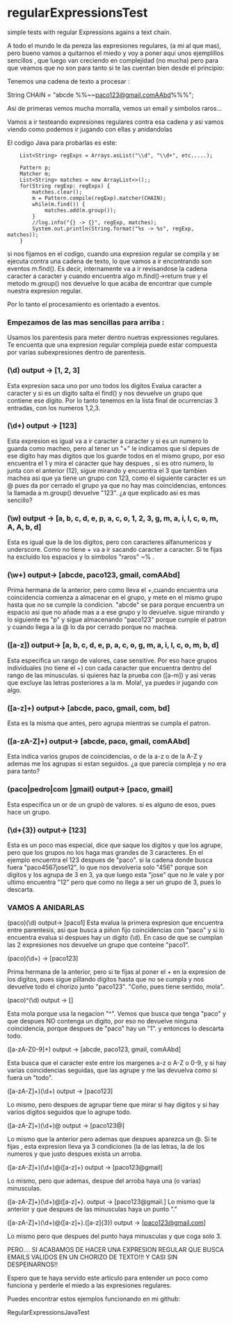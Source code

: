 # regularExpressionsTest
simple tests with regular Expressions agains a text chain.


A todo el mundo le da pereza las expresiones regulares, (a mi al que mas), pero bueno vamos a quitarnos el miedo y voy a poner aqui unos ejemplillos sencillos , que luego van creciendo en complejidad (no mucha) pero para que veamos que no son para tanto si te las cuentan bien desde el principio:


Tenemos una cadena de texto a procesar :


String CHAIN = "abcde  %%~~paco123@gmail.comAAbd%%%";


Asi de primeras vemos mucha morralla, vemos un email y simbolos raros...

Vamos a ir testeando expresiones regulares contra esa cadena y asi vamos viendo como podemos ir jugando con ellas y anidandolas

 

El codigo Java para probarlas  es este:

      

        List<String> regExps = Arrays.asList("\\d", "\\d+", etc.....);

        Pattern p;
        Matcher m;
        List<String> matches = new ArrayList<>();;
        for(String regExp: regExps) {
            matches.clear();
            m = Pattern.compile(regExp).matcher(CHAIN);
            while(m.find()) {
                matches.add(m.group());
            }
            //log.info("{} -> {}", regExp, matches);
            System.out.println(String.format("%s -> %s", regExp, matches));
        }


si nos fijamos en el codigo, cuando una expresion regular se compila y se ejecuta contra una cadena de texto, lo que vamos a ir encontrando son eventos m.find(). Es decir,  internamente va a ir revisandose la cadena caracter a caracter y cuando encuentra algo m.find()->return true y el metodo m.group() nos devuelve lo que acaba de encontrar que cumple nuestra expresion regular.

Por lo tanto el procesamiento es orientado a eventos.




### Empezamos de las mas sencillas para arriba :


Usamos los parentesis para meter dentro nuetras expressiones regulares. Te encuenta que una expresion regular compleja puede estar compuesta por varias subexpresiones dentro de parentesis.


### (\\d)   output ->  [1, 2, 3]
Esta expresion saca uno por uno todos los digitos
Evalua caracter a caracter y si es un digito salta el find() y nos devuelve un grupo que contiene ese digito. Por lo tanto tenemos en la lista final de ocurrencias 3 entradas, con los numeros 1,2,3.


### (\\d+) output -> [123]
Esta expresion es igual va a ir caracter a caracter y si es un numero lo guarda como macheo, pero al tener un "+" le indicamos que si depues de ese digito hay mas digitos que los guarde todos en el mismo grupo, por eso encuentra el 1 y mira el caracter que hay despues , si es otro numero, lo junta con el anterior (12), sigue mirando y encuentra el 3 que tambien machea asi que ya tiene un grupo con 123, como el siguiente caracter es un @ pues da por cerrado el grupo ya que no hay mas coincidencias, entonces la llamada a m.group() devuelve "123".  ¿a que explicado asi es mas sencillo?


### (\\w) output -> [a, b, c, d, e, p, a, c, o, 1, 2, 3, g, m, a, i, l, c, o, m, A, A, b, d]
Esta es igual que la de los digitos, pero con caracteres alfanumericos y underscore. Como no tiene + va a ir sacando caracter a caracter. Si te fijas ha excluido los espacios y lo simbolos "raros" ~% .


### (\\w+) output-> [abcde, paco123, gmail, comAAbd]
Prima hermana de la anterior, pero como lleva el +,cuando encuentra una coincidencia comienza a almacenar en el grupo, y mete en el mismo grupo hasta que no se cumple la condicion. "abcde" se para porque encuentra un espacio asi que no añade mas a a ese grupo y lo devuelve. sigue mirando y lo siguiente es "p" y sigue almacenando "paco123" porque cumple el patron y cuando llega a la @ lo da por cerrado porque no machea.
 

### ([a-z]) output-> [a, b, c, d, e, p, a, c, o, g, m, a, i, l, c, o, m, b, d]
Esta especifica un rango de valores, case sensitive. Por eso hace grupos individuales (no tiene el +) con cada caracter que encuentra dentro del rango de las minusculas. si quieres haz la prueba con ([a-m]) y asi veras que excluye las letras posteriores a la m. Mola!, ya puedes ir jugando con algo.
 

### ([a-z]+) output-> [abcde, paco, gmail, com, bd]
Esta es la misma que antes, pero agrupa mientras se cumpla el patron.
 

### ([a-zA-Z]+) output-> [abcde, paco, gmail, comAAbd]
Esta indica varios grupos de coincidencias, o de la a-z o de la A-Z y ademas me los agrupas si estan seguidos. ¿a que parecia compleja y no era para tanto?
 

### (paco|pedro|com |gmail) output-> [paco, gmail]
Esta especifica un or de un grupò de valores. si es alguno de esos, pues hace un grupo.


### (\\d+{3}) output-> [123]
Esta es un poco mas especial, dice que saque los digitos y que los agrupe, pero que los grupos no los haga mas grandes de 3 caracteres. En el ejemplo encuentra el 123 despues de "paco". si la cadena donde busca fuera "paco4567jose12", lo que nos devolveria solo "456" porque son digitos y los agrupa de 3 en 3, ya que luego esta "jose" que no le vale y por ultimo encuentra "12" pero que como no llega a ser un grupo de 3, pues lo descarta.



### VAMOS A ANIDARLAS

 

(paco)(\\d) output-> [paco1]
 Esta evalua la primera expresion que encuentra entre parentesis, asi que busca a piñon fijo coincidencias con "paco" y si lo encuentra evalua si despues hay un digito (\\d).  En caso de que se cumplan las 2 expresiones nos devuelve un grupo que conteine "paco1".

 

(paco)(\\d+) -> [paco123]

Prima hermana de la anterior, pero si te fijas al poner el + en la expresion de los digitos, pues sigue pillando digitos hasta que no se cumpla y nos devuelve todo el chorizo junto "paco123".   "Coño, pues tiene sentido, mola".
 

(paco)^(\\d) output -> []

Esta mola porque usa la negacion "^". Vemos que busca que tenga "paco" y que despues NO contenga un digito, por eso no devuelve ninguna coincidencia, porque despues de "paco" hay un "1". y entonces lo descarta todo.


([a-zA-Z0-9]+) output -> [abcde, paco123, gmail, comAAbd] 

Esta busca que el caracter este entre los margenes a-z o A-Z o 0-9, y si hay varias coincidencias seguidas, que las agrupe y me las devuelva como si fuera un "todo".

 

([a-zA-Z]+)(\\d+) output -> [paco123]

Lo mismo, pero despues de agrupar tiene que mirar si hay digitos y si hay varios digitos seguidos que lo agrupe todo.


([a-zA-Z]+)(\\d+)@ output -> [paco123@]

Lo mismo que la anterior pero ademas que despues aparezca un @.  Si te fijas , esta expresion lleva ya 3 condiciones (la de las letras, la de los numeros y que justo despues exista un arroba. 


 

([a-zA-Z]+)(\\d+)@([a-z]+) output -> [paco123@gmail]

Lo mismo, pero que ademas, despue del arroba haya una (o varias) minusculas.


([a-zA-Z]+)(\\d+)@([a-z]+). output -> [paco123@gmail.]
Lo mismo que la anterior y que despues de las minusculas haya un punto "."

 

([a-zA-Z]+)(\\d+)@([a-z]+).([a-z]{3}) output -> [paco123@gmail.com]

Lo mismo pero que despues del punto haya minusculas y que coga solo 3.

 

PERO.... SI ACABAMOS DE HACER UNA EXPRESION REGULAR QUE BUSCA EMAILS VALIDOS EN UN CHORIZO DE TEXTO!!!   Y CASI SIN DESPEINARNOS!!  


Espero que te haya servido este articulo para entender un poco como funciona y perderle el miedo a las expresiones regulares.


Puedes encontrar estos ejemplos funcionando en mi github:

 

 RegularExpressionsJavaTest
